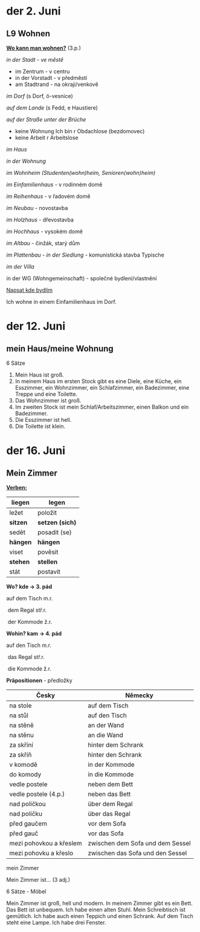# der 2. Juni

## L9 Wohnen

<u>**Wo kann man wohnen?**</u> (3.p.)

*in der Stadt - ve městě*

- im Zentrum - v centru
- in der Vorstadt - v předměstí
- am Stadtrand - na okraji/venkově

*im Dorf* (s Dorf, ö-vesnice)

*auf dem Lande* (s Fedd, e Haustiere)

*auf der Straße*
*unter der Brüche*

- keine Wohnung
  Ich bin r Obdachlose (bezdomovec)
- keine Arbeit
  r Arbeitslose

*im Haus*

*in der Wohnung*

*im Wohnheim (Studenten(wohn)heim, Senioren(wohn)heim)*

*im Einfamilienhaus* - v rodinném domě

*im Reihenhaus* - v řadovém domě

*im Neubau* - novostavba

*im Holzhaus* - dřevostavba

*im Hochhaus* - vysokém domě

*im Altbau* - činžák, starý dům

*im Plattenbau - in der Siedlung* - komunistická stavba Typische

*im der Villa*

in der WG (Wohngemeinschaft) - společné bydlení/vlastnění

<u>Napsat kde bydlím</u>

Ich wohne in einem Einfamilienhaus im Dorf.

# der 12. Juni

## mein Haus/meine Wohnung

6 Sätze

1. Mein Haus ist groß.
2. In meinem Haus im ersten Stock gibt es eine Diele, eine Küche, ein Esszimmer, ein Wohnzimmer, ein Schlafzimmer, ein Badezimmer, eine Treppe und eine Toilette.
3. Das Wohnzimmer ist groß.
4. Im zweiten Stock ist mein Schlaf/Arbeitszimmer, einen Balkon und ein Badezimmer.
5. Die Esszimmer ist hell.
6. Die Toilette ist klein.

# der 16. Juni

## Mein Zimmer

<u>**Verben:**</u>

| **liegen** | **legen**         |
| ---------- | ----------------- |
| ležet      | položit           |
| **sitzen** | **setzen (sich)** |
| sedět      | posadit (se)      |
| **hängen** | **hängen**        |
| viset      | pověsit           |
| **stehen** | **stellen**       |
| stát       | postavit          |

**Wo? kde -> 3. pád**

auf dem Tisch m.r.

​    dem Regal stř.r.

​    der Kommode ž.r.

**Wohin? kam -> 4. pád**

auf den Tisch m.r.

​    das Regal stř.r.

​    die Kommode ž.r.

**Präpositionen** - předložky

| **Česky**               | **Německy**                      |
| ----------------------- | -------------------------------- |
| na stole                | auf dem Tisch                    |
| na stůl                 | auf den Tisch                    |
| na stěně                | an der Wand                      |
| na stěnu                | an die Wand                      |
| za skříní               | hinter dem Schrank               |
| za skříň                | hinter den Schrank               |
| v komodě                | in der Kommode                   |
| do komody               | in die Kommode                   |
| vedle postele           | neben dem Bett                   |
| vedle postele (4.p.)    | neben das Bett                   |
| nad poličkou            | über dem Regal                   |
| nad poličku             | über das Regal                   |
| před gaučem             | vor dem Sofa                     |
| před gauč               | vor das Sofa                     |
| mezi pohovkou a křeslem | zwischen dem Sofa und dem Sessel |
| mezi pohovku a křeslo   | zwischen das Sofa und den Sessel |

mein Zimmer

Mein Zimmer ist... (3 adj.)

6 Sätze - Möbel

Mein Zimmer ist groß, hell und modern.
In meinem Zimmer gibt es ein Bett. Das Bett ist unbequem.
Ich habe einen alten Stuhl.
Mein Schreibtisch ist gemütlich.
Ich habe auch einen Teppich und einen Schrank.
Auf dem Tisch steht eine Lampe.
Ich habe drei Fenster.